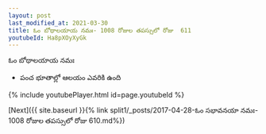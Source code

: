```yaml
---
layout: post
last_modified_at: 2021-03-30
title: ఓం బోథాలయాయ నమః- 1008 రోజుల తపస్సులో రోజు  611
youtubeId: Ha8pXOyXyGk
---
```

 
 
 ఓం బోథాలయాయ నమః  
 
 -  పంచ భూతాల్లో ఆలయం ఎవరికి ఉంది 
 
  
 
  
 
 
 
 
 
 


{% include youtubePlayer.html id=page.youtubeId %}
 
[Next]({{ site.baseurl }}{% link  split1/_posts/2017-04-28-ఓం సభావనయా నమః- 1008 రోజుల తపస్సులో రోజు  610.md%})
 
